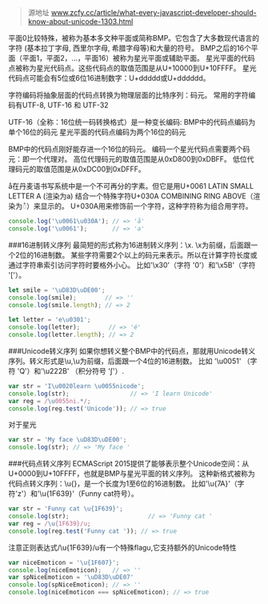 >源地址 www.zcfy.cc/article/what-every-javascript-developer-should-know-about-unicode-1303.html

平面0比较特殊，被称为基本多文种平面或简称BMP。它包含了大多数现代语言的字符 (基本拉丁字母, 西里尔字母, 希腊字母等)和大量的符号。
BMP之后的16个平面（平面1，平面2，…，平面16）被称为星光平面或辅助平面。
星光平面的代码点被称为星光代码点。这些代码点的取值范围是从U+10000到U+10FFFF。
星光代码点可能会有5位或6位16进制数字：U+ddddd或U+dddddd。

字符编码将抽象层面的代码点转换为物理层面的比特序列：码元。
常用的字符编码有UTF-8, UTF-16 和 UTF-32

UTF-16（全称：16位统一码转换格式）是一种变长编码:
BMP中的代码点编码为单个16位的码元
星光平面的代码点编码为两个16位的码元

BMP中的代码点刚好能存进一个16位的码元。
编码一个星光代码点需要两个码元：即一个代理对。
高位代理码元的取值范围是从0xD800到0xDBFF。 低位代理码元的取值范围是从0xDC00到0xDFFF。

å在丹麦语书写系统中是一个不可再分的字素。但它是用U+0061 LATIN SMALL LETTER A (渲染为a) 结合一个特殊字符U+030A COMBINING RING ABOVE（渲染为◌̊）来显示的。
U+030A用来修饰前一个字符，这种字符称为组合用字符。
```javascript
console.log('\u0061\u030A'); // => 'å'  
console.log('\u0061');       // => 'a'
```

###16进制转义序列
最简短的形式称为16进制转义序列：\x<hex>. \x为前缀，后面跟一个2位的16进制数。
某些字符需要2个以上的码元来表示。所以在计算字符长度或通过字符串索引访问字符时要格外小心。
比如'\x30'（字符 '0'）和'\x5B'（字符 '['）。
```javascript
let smile = '\uD83D\uDE00';  
console.log(smile);        // => ''  
console.log(smile.length); // => 2
 
let letter = 'e\u0301';  
console.log(letter);        // => 'é'  
console.log(letter.length); // => 2
```

###Unicode转义序列
如果你想转义整个BMP中的代码点，那就用Unicode转义序列。转义形式是\u<hex>,\u为前缀，后面跟一个4位的16进制数。
比如 '\u0051' （字符 'Q'）和'\u222B' （积分符号 '∫'）.
```javascript
var str = 'I\u0020learn \u0055nicode';  
console.log(str);                 // => 'I learn Unicode'  
var reg = /\u0055ni.*/;  
console.log(reg.test('Unicode')); // => true
```
对于星光
```javascript
var str = 'My face \uD83D\uDE00';  
console.log(str); // => 'My face '
```

###代码点转义序列
ECMAScript 2015提供了能够表示整个Unicode空间：从U+0000到U+10FFFF，也就是BMP与星光平面的转义序列。
这种新格式被称为代码点转义序列：\u{<hex>}，<hex>是一个长度为1至6位的16进制数。 比如'\u{7A}'（字符'z'）和'\u{1F639}'（Funny cat符号）。
```javascript
var str = 'Funny cat \u{1F639}';  
console.log(str);                      // => 'Funny cat '  
var reg = /\u{1F639}/u;  
console.log(reg.test('Funny cat ')); // => true
```
注意正则表达式/\u{1F639}/u有一个特殊flagu,它支持额外的Unicode特性
```javascript
var niceEmoticon = '\u{1F607}';  
console.log(niceEmoticon);   // => ''  
var spNiceEmoticon = '\uD83D\uDE07'  
console.log(spNiceEmoticon); // => ''  
console.log(niceEmoticon === spNiceEmoticon); // => true
```

